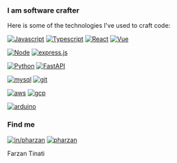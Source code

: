 ### I am software crafter


Here is some of the technologies I've used to craft code:

[![Javascript][javascript]][javascript-url] [![Typescript][typescript]][typescript-url] [![React][React.js]][React-url] [![Vue][Vue.js]][Vue-url] 

[![Node][Node.js]][Node-url] [![express.js][express.js]][express.js-url] 

[![Python][python]][python-url] [![FastAPI][FastAPI]][FastAPI-url] 

[![mysql][mysql]][mysql-url] [![git][git]][git-url]

[![aws][aws]][aws-url] [![gcp][gcp]][gcp-url] 

[![arduino][arduino]][arduino-url]

### Find me

[![in/pharzan][linkedin]][linkedin-url]
[![pharzan][twitter]][twitter-url]

Farzan Tinati

[React.js]: https://img.shields.io/badge/React-20232A?style=for-the-badge&logo=react&logoColor=61DAFB
[React-url]: https://reactjs.org/
[Vue.js]: https://img.shields.io/badge/Vue.js-35495E?style=for-the-badge&logo=vuedotjs&logoColor=4FC08D
[Vue-url]: https://vuejs.org/
[Node.js]: https://img.shields.io/badge/Node.js-339933?style=for-the-badge&logo=nodedotjs&logoColor=white
[Node-url]: https://nodejs.org/en
[FastAPI]: https://img.shields.io/badge/fastapi-109989?style=for-the-badge&logo=FASTAPI&logoColor=white
[FastAPI-url]: https://fastapi.tiangolo.com/lo/
[javascript]: https://img.shields.io/badge/JavaScript-323330?style=for-the-badge&logo=javascript&logoColor=F7DF1E
[javascript-url]: https://www.ecma-international.org/publications-and-standards/standards/ecma-262/
[python]: https://img.shields.io/badge/Python-FFD43B?style=for-the-badge&logo=python&logoColor=blue
[python-url]: https://www.python.org/
[express.js]: https://img.shields.io/badge/Express.js-000000?style=for-the-badge&logo=express&logoColor=white
[express.js-url]: https://expressjs.com/
[typescript]: https://img.shields.io/badge/TypeScript-007ACC?style=for-the-badge&logo=typescript&logoColor=white
[typescript-url]: https://www.typescriptlang.org/
[arduino]: https://img.shields.io/badge/Arduino_IDE-00979D?style=for-the-badge&logo=arduino&logoColor=white
[arduino-url]: https://www.arduino.cc/


[gcp]:https://img.shields.io/badge/Google_Cloud-4285F4?style=for-the-badge&logo=google-cloud&logoColor=white
[gcp-url]: https://cloud.google.com/

[aws]: https://img.shields.io/badge/Amazon_AWS-FF9900?style=for-the-badge&logo=amazonaws&logoColor=white
[aws-url]:https://aws.amazon.com/console/
[mysql]:https://img.shields.io/badge/mysql-%2300f.svg?style=for-the-badge&logo=mysql&logoColor=white
[mysql-url]:https://dev.mysql.com
[git]: https://img.shields.io/badge/Git-F05032.svg?style=for-the-badge&logo=Git&logoColor=white
[git-url]:https://git-scm.com/

[linkedin-url]: https://www.linkedin.com/in/pharzan/
[linkedin]: https://img.shields.io/badge/LinkedIn-0A66C2.svg?style=for-the-badge&logo=LinkedIn&logoColor=white
[twitter-url]: https://www.twitter.com/pharzan/
[twitter]: https://img.shields.io/badge/Twitter-1DA1F2.svg?style=for-the-badge&logo=Twitter&logoColor=white


